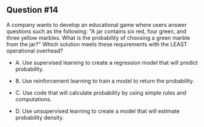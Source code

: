 ## Question #14

 A company wants to develop an educational game where users answer questions such as the following: "A jar contains six red, four green, and three yellow marbles. What is the probability of choosing a green marble from the jar?" Which solution meets these requirements with the LEAST operational overhead?

- A. Use supervised learning to create a regression model that will predict probability.

- B. Use reinforcement learning to train a model to return the probability.

- C. Use code that will calculate probability by using simple rules and computations.

- D. Use unsupervised learning to create a model that will estimate probability density.